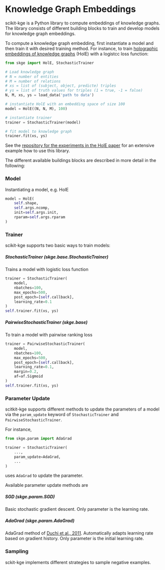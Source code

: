 # Knowledge Graph Embeddings

scikit-kge is a Python library to compute embeddings of knowledge graphs. The
library consists of different building blocks to train and develop models for
knowledge graph embeddings.

To compute a knowledge graph embedding, first instantiate a model and then train it
with desired training method. For instance, to train [holographic embeddings of knowledge graphs](http://arxiv.org/abs/1510.04935) (HolE) with a logistcc loss function:

```python
from skge import HolE, StochasticTrainer

# Load knowledge graph 
# N = number of entities
# M = number of relations
# xs = list of (subject, object, predicte) triples
# ys = list of truth values for triples (1 = true, -1 = false)
N, M, xs, ys = load_data('path to data')

# instantiate HolE with an embedding space of size 100
model = HolE((N, N, M), 100)

# instantiate trainer
trainer = StochasticTrainer(model)

# fit model to knowledge graph
trainer.fit(xs, ys)
```

See the [repository for the experiments in the HolE paper](https://github.com/mnick/holographic-embeddings) for an extensive example how to use this library.

The different available buildings blocks are described in more detail in the following:

### Model

Instantiating a model, e.g. HolE
```python
model = HolE(
    self.shape,
    self.args.ncomp,
    init=self.args.init,
    rparam=self.args.rparam
)
```

### Trainer

scikit-kge supports two basic ways to train models: 

##### StochasticTrainer (skge.base.StochasticTrainer)
Trains a model with logistic loss function
```python
trainer = StochasticTrainer(
    model,
    nbatches=100,
    max_epochs=500,
    post_epoch=[self.callback],
    learning_rate=0.1
)
self.trainer.fit(xs, ys)
```
##### PairwiseStochasticTrainer (skge.base)
To train a model with pairwise ranking loss
```python
trainer = PairwiseStochasticTrainer(
    model,
    nbatches=100,
    max_epochs=500,
    post_epoch=[self.callback],
    learning_rate=0.1,
    margin=0.2,
    af=af.Sigmoid
)
self.trainer.fit(xs, ys)
```

### Parameter Update
scitkit-kge supports different methods to update the parameters of a model via
the `param_update` keyword of `StochasticTrainer` and `PairwiseStochasticTrainer`.

For instance,
```python
from skge.param import AdaGrad

trainer = StochasticTrainer(
    ...,
    param_update=AdaGrad,
    ...
)
```
uses `AdaGrad` to update the parameter. 

Available parameter update methods are
##### SGD (skge.param.SGD)
Basic stochastic gradient descent. Only parameter is the learning rate.

##### AdaGrad (skge.param.AdaGrad)
AdaGrad method of [Duchi et al., 2011](http://jmlr.org/papers/volume12/duchi11a/duchi11a.pdf). Automatically adapts learning rate based on gradient history. Only parameter is the initial learning rate.

### Sampling
sckit-kge implements different strategies to sample negative examples.
